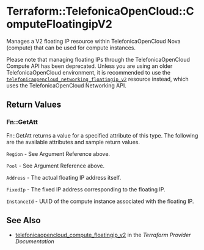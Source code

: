 # Terraform::TelefonicaOpenCloud::ComputeFloatingipV2

Manages a V2 floating IP resource within TelefonicaOpenCloud Nova (compute)
that can be used for compute instances.

Please note that managing floating IPs through the TelefonicaOpenCloud Compute API has
been deprecated. Unless you are using an older TelefonicaOpenCloud environment, it is
recommended to use the [`telefonicaopencloud_networking_floatingip_v2`](networking_floatingip_v2.html)
resource instead, which uses the TelefonicaOpenCloud Networking API.

## Return Values

### Fn::GetAtt

Fn::GetAtt returns a value for a specified attribute of this type. The following are the available attributes and sample return values.

`Region` - See Argument Reference above.

`Pool` - See Argument Reference above.

`Address` - The actual floating IP address itself.

`FixedIp` - The fixed IP address corresponding to the floating IP.

`InstanceId` - UUID of the compute instance associated with the floating IP.

## See Also

* [telefonicaopencloud_compute_floatingip_v2](https://www.terraform.io/docs/providers/telefonicaopencloud/r/compute_floatingip_v2.html) in the _Terraform Provider Documentation_